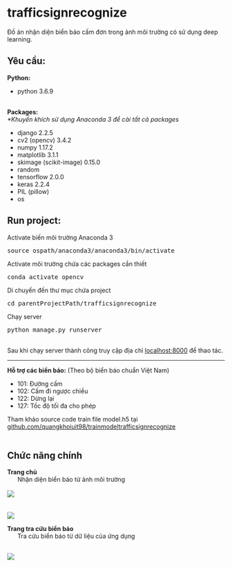 # trafficsignrecognize
Đồ án nhận diện biển báo cấm đơn trong ảnh môi trường có sử dụng deep learning.<br>

<h2>Yêu cầu:</h2>
<b>Python:</b><br>
<ul>
     <li>python 3.6.9</li>
</ul>
<br>
<b>Packages:</b><br>
<i>*Khuyến khích sử dụng Anaconda 3 để cài tất cả packages</i><br>
<ul>
     <li>django 2.2.5</li>
     <li>cv2 (opencv) 3.4.2</li>
     <li>numpy 1.17.2</li>
     <li>matplotlib 3.1.1</li>
     <li>skimage (scikit-image) 0.15.0</li>
     <li>random</li>
     <li>tensorflow 2.0.0</li>
     <li>keras 2.2.4</li>
     <li>PIL (pillow)</li>
     <li>os</li>
</ul>
<h2>Run project:</h2>
Activate biến môi trường Anaconda 3
<pre>source ospath/anaconda3/anaconda3/bin/activate</pre>
Activate môi trường chứa các packages cần thiết
<pre>conda activate opencv</pre>
Di chuyển đến thư mục chứa project
<pre>cd parentProjectPath/trafficsignrecognize </pre>
Chạy server
<pre>python manage.py runserver</pre><br>
Sau khi chạy server thành công truy cập địa chỉ <a href="http://localhost:8000/" target="_blank">localhost:8000</a> để thao tác.
<hr>
<b>Hỗ trợ các biển báo:</b> (Theo bộ biển báo chuẩn Việt Nam)<br>
<ul>
     <li>101: Đường cấm</li>
     <li>102: Cấm đi ngược chiều</li>
     <li>122: Dừng lại</li>
     <li>127: Tốc độ tối đa cho phép</li>
</ul>
Tham khảo source code train file model.h5 tại <a href="https://github.com/quangkhoiuit98/trainmodeltrafficsignrecognize">github.com/quangkhoiuit98/trainmodeltrafficsignrecognize</a>
<br>
<br>
<h2>Chức năng chính</h2>
<b>Trang chủ</b><br>
&nbsp;&nbsp;&nbsp;&nbsp;&nbsp;&nbsp;Nhận diện biển báo từ ảnh môi trường<br>
<br>
<img src="https://github.com/quangkhoiuit98/trafficsignrecognize/blob/master/static/image/index1.png"><br>
<br><br>
<img src="https://github.com/quangkhoiuit98/trafficsignrecognize/blob/master/static/image/index2.png"><br>

<b>Trang tra cứu biển báo</b><br>
&nbsp;&nbsp;&nbsp;&nbsp;&nbsp;&nbsp;Tra cứu biển báo từ dữ liệu của ứng dụng<br><br>

<img src="https://github.com/quangkhoiuit98/trafficsignrecognize/blob/master/static/image/trafficinfomation.png"><br><br>
